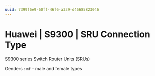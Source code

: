 ```yaml
---
uuid: 7399f6e9-60ff-46f6-a339-d46685823046
---
```

# Huawei | S9300 | SRU Connection Type

S9300 series Switch Router Units (SRUs)

Genders
: `mf` - male and female types
